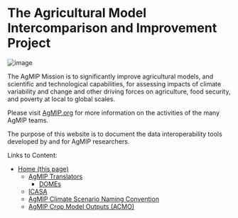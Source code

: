 # The Agricultural Model Intercomparison and Improvement Project

![image](https://raw.githubusercontent.com/agmip/agmip.github.io/master/docs/images/AgMIP_logo.png)

The AgMIP Mission is to significantly improve agricultural models, and scientific and technological capabilities, for assessing impacts of climate variability and change and other driving forces on agriculture, food security, and poverty at local to global scales. 

Please visit [AgMIP.org](https://agmip.org/) for more information on the activities of the many AgMIP teams.

The purpose of this website is to document the data interoperability tools developed by and for AgMIP researchers.

Links to Content:

- [Home (this page)](index.md)
  - [AgMIP Translators](AgMIP_translators.md)
    - [DOMEs](DOME.md)
  - [ICASA](ICASA.md)
  - [AgMIP Climate Scenario Naming Convention](CLIM_ID.md)
  - [AgMIP Crop Model Outputs (ACMO)](https://github.com/agmip/agmip.github.io/raw/master/docs/images/ACMO.pdf)   
<!-- ?? https://github.com/agmip/agmip.github.io/raw/master/docs/images/ACMO.pdf -->